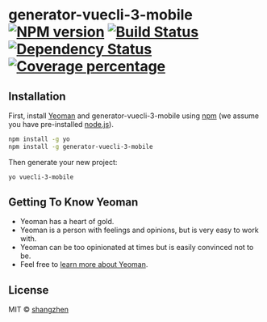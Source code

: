 # generator-vuecli-3-mobile [![NPM version][npm-image]][npm-url] [![Build Status][travis-image]][travis-url] [![Dependency Status][daviddm-image]][daviddm-url] [![Coverage percentage][coveralls-image]][coveralls-url]
> 

## Installation

First, install [Yeoman](http://yeoman.io) and generator-vuecli-3-mobile using [npm](https://www.npmjs.com/) (we assume you have pre-installed [node.js](https://nodejs.org/)).

```bash
npm install -g yo
npm install -g generator-vuecli-3-mobile
```

Then generate your new project:

```bash
yo vuecli-3-mobile
```

## Getting To Know Yeoman

 * Yeoman has a heart of gold.
 * Yeoman is a person with feelings and opinions, but is very easy to work with.
 * Yeoman can be too opinionated at times but is easily convinced not to be.
 * Feel free to [learn more about Yeoman](http://yeoman.io/).

## License

MIT © [shangzhen](https://github.com/BruceShang)


[npm-image]: https://badge.fury.io/js/generator-vuecli-3-mobile.svg
[npm-url]: https://npmjs.org/package/generator-vuecli-3-mobile
[travis-image]: https://travis-ci.org/BruceShang/generator-vuecli-3-mobile.svg?branch=master
[travis-url]: https://travis-ci.org/BruceShang/generator-vuecli-3-mobile
[daviddm-image]: https://david-dm.org/BruceShang/generator-vuecli-3-mobile.svg?theme=shields.io
[daviddm-url]: https://david-dm.org/BruceShang/generator-vuecli-3-mobile
[coveralls-image]: https://coveralls.io/repos/BruceShang/generator-vuecli-3-mobile/badge.svg
[coveralls-url]: https://coveralls.io/r/BruceShang/generator-vuecli-3-mobile
